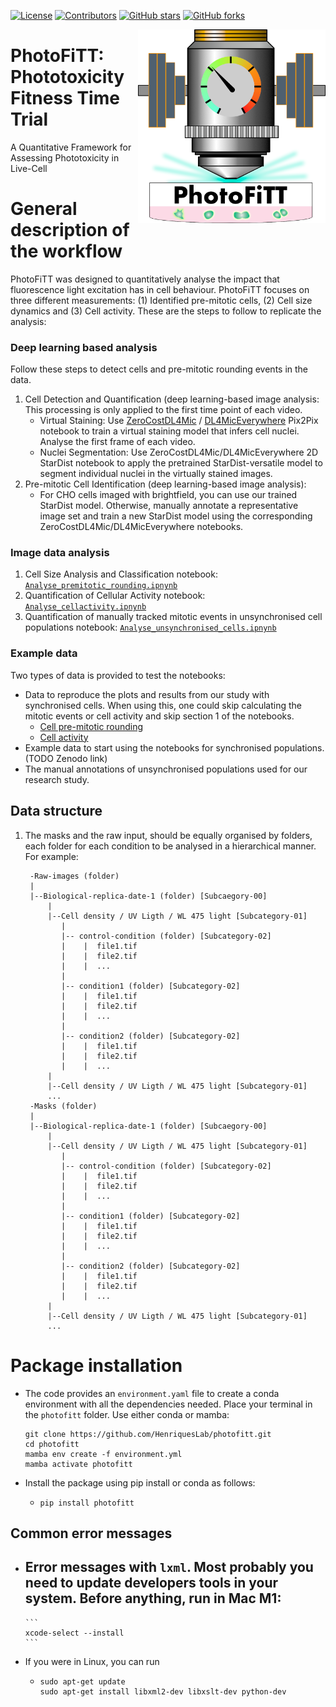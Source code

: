 [![License](https://img.shields.io/github/license/HenriquesLab/PhotoFiTT?color=Green)](https://github.com/HenriquesLab/PhotoFiTT/blob/main/LICENSE.txt)
[![Contributors](https://img.shields.io/github/contributors-anon/HenriquesLab/PhotoFiTT)](https://github.com/HenriquesLab/PhotoFiTT/graphs/contributors)
[![GitHub stars](https://img.shields.io/github/stars/HenriquesLab/PhotoFiTT?style=social)](https://github.com/HenriquesLab/PhotoFiTT/)
[![GitHub forks](https://img.shields.io/github/forks/HenriquesLab/PhotoFiTT?style=social)](https://github.com/HenriquesLab/PhotoFiTT/)


<img src="https://github.com/HenriquesLab/PhotoFiTT/blob/main/docs/logo/photofitt-logo.png" align="right" width="300"/>

# PhotoFiTT: Phototoxicity Fitness Time Trial
A Quantitative Framework for Assessing Phototoxicity in Live-Cell

# General description of the workflow
PhotoFiTT was designed to quantitatively analyse the impact that fluorescence light excitation has in cell behaviour.
PhotoFiTT focuses on three different measurements: (1) Identified pre-mitotic cells, (2) Cell size dynamics and (3) Cell activity.
These are the steps to follow to replicate the analysis: 
### Deep learning based analysis
Follow these steps to detect cells and pre-mitotic rounding events in the data.
1. Cell Detection and Quantification (deep learning-based image analysis: This processing is only applied to the first time point of each video.
   - Virtual Staining: Use [ZeroCostDL4Mic](https://github.com/HenriquesLab/ZeroCostDL4Mic) / [DL4MicEverywhere](https://github.com/HenriquesLab/DL4MicEverywhere) Pix2Pix notebook to train a virtual staining model that infers cell nuclei. Analyse the first frame of each video.
   - Nuclei Segmentation: Use ZeroCostDL4Mic/DL4MicEverywhere 2D StarDist notebook to apply the pretrained StarDist-versatile model to segment individual nuclei in the virtually stained images.
2. Pre-mitotic Cell Identification (deep learning-based image analysis):
   - For CHO cells imaged with brightfield, you can use our trained StarDist model. Otherwise, manually annotate a representative image set and train a new StarDist model using the corresponding ZeroCostDL4Mic/DL4MicEverywhere notebooks.

### Image data analysis
1. Cell Size Analysis and Classification notebook: [`Analyse_premitotic_rounding.ipnynb`](https://github.com/HenriquesLab/PhotoFiTT/blob/main/notebooks/Analyse_premitotic_rounding.ipynb)
2. Quantification of Cellular Activity notebook: [`Analyse_cellactivity.ipnynb`](https://github.com/HenriquesLab/PhotoFiTT/blob/main/notebooks/Analyse_cellactivity.ipynb)
3. Quantification of manually tracked mitotic events in unsynchronised cell populations notebook: [`Analyse_unsynchronised_cells.ipnynb`](https://github.com/HenriquesLab/PhotoFiTT/blob/main/notebooks/Analyse_unsynchronised_cells.ipynb)

### Example data
Two types of data is provided to test the notebooks:
- Data to reproduce the plots and results from our study with synchronised cells. When using this, one could skip calculating the mitotic events or cell activity and skip section 1 of the notebooks.
   -  [Cell pre-mitotic rounding](https://github.com/HenriquesLab/PhotoFiTT/releases/tag/v1.0.1#:~:text=data_activity_intensity.csv)
   -  [Cell activity](https://github.com/HenriquesLab/PhotoFiTT/releases/tag/v1.0.1#:~:text=normalised_mitosis_counting.csv)
- Example data to start using the notebooks for synchronised populations. (TODO Zenodo link)
- The manual annotations of unsynchronised populations used for our research study.

## Data structure

1. The masks and the raw input, should be equally organised by folders, each folder for each condition to be analysed in a hierarchical manner.
   For example:
      ```
       -Raw-images (folder)
       |
       |--Biological-replica-date-1 (folder) [Subcaegory-00]
           |
           |--Cell density / UV Ligth / WL 475 light [Subcategory-01] 
              |
              |-- control-condition (folder) [Subcategory-02] 
              |    |  file1.tif
              |    |  file2.tif
              |    |  ...
              |
              |-- condition1 (folder) [Subcategory-02] 
              |    |  file1.tif
              |    |  file2.tif
              |    |  ...
              |
              |-- condition2 (folder) [Subcategory-02] 
              |    |  file1.tif
              |    |  file2.tif
              |    |  ...
           |
           |--Cell density / UV Ligth / WL 475 light [Subcategory-01]
           ...
       -Masks (folder)
       |
       |--Biological-replica-date-1 (folder) [Subcaegory-00]
           |
           |--Cell density / UV Ligth / WL 475 light [Subcategory-01] 
              |
              |-- control-condition (folder) [Subcategory-02] 
              |    |  file1.tif
              |    |  file2.tif
              |    |  ...
              |
              |-- condition1 (folder) [Subcategory-02] 
              |    |  file1.tif
              |    |  file2.tif
              |    |  ...
              |
              |-- condition2 (folder) [Subcategory-02] 
              |    |  file1.tif
              |    |  file2.tif
              |    |  ...
           |
           |--Cell density / UV Ligth / WL 475 light [Subcategory-01]
           ...
      ```
      
# Package installation
- The code provides an `environment.yaml` file to create a conda environment with all the dependencies needed.
  Place your terminal in the `photofitt` folder. Use either conda or mamba:
  ```
  git clone https://github.com/HenriquesLab/photofitt.git
  cd photofitt
  mamba env create -f environment.yml  
  mamba activate photofitt
  ```

- Install the package using pip install or conda as follows:
  
  - ```
    pip install photofitt
    ```

## Common error messages
- Error messages with `lxml`. 
Most probably you need to update developers tools in your system. Before anything, run in Mac M1:
  - 
      ```
      xcode-select --install
      ```
- If you were in Linux, you can run 
  - ```
    sudo apt-get update
    sudo apt-get install libxml2-dev libxslt-dev python-dev
    ```



